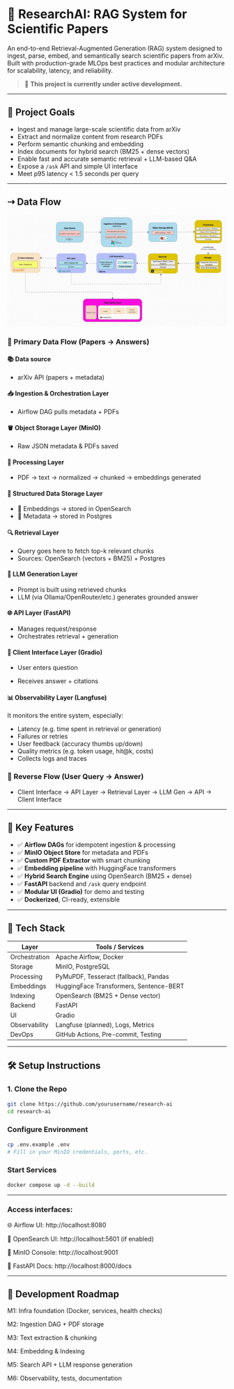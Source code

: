 # 🚀 ResearchAI: RAG System for Scientific Papers

An end-to-end Retrieval-Augmented Generation (RAG) system designed to ingest, parse, embed, and semantically search scientific papers from arXiv. Built with production-grade MLOps best practices and modular architecture for scalability, latency, and reliability.

> 🚧 **This project is currently under active development.**  

---

## 🧠 Project Goals

- Ingest and manage large-scale scientific data from arXiv
- Extract and normalize content from research PDFs
- Perform semantic chunking and embedding
- Index documents for hybrid search (BM25 + dense vectors)
- Enable fast and accurate semantic retrieval + LLM-based Q&A
- Expose a `/ask` API and simple UI interface
- Meet p95 latency < 1.5 seconds per query

---
## ⇢ Data Flow 

![Diagram GIF](docs/architecture.gif) 


### 🔄 Primary Data Flow (Papers → Answers)

#### 📚 Data source
- arXiv API (papers + metadata)

#### 📥 Ingestion & Orchestration Layer
- Airflow DAG pulls metadata + PDFs


#### 🪣 Object Storage Layer (MinIO)
- Raw JSON metadata & PDFs saved


#### 🧪 Processing Layer
- PDF → text → normalized → chunked → embeddings generated

#### 🧾 Structured Data Storage Layer

- 🧠 Embeddings → stored in OpenSearch
- 📄 Metadata → stored in Postgres

#### 🔍 Retrieval Layer

- Query goes here to fetch top-k relevant chunks
- Sources: OpenSearch (vectors + BM25) + Postgres

#### 💬 LLM Generation Layer

- Prompt is built using retrieved chunks
- LLM (via Ollama/OpenRouter/etc.) generates grounded answer

#### 🌐 API Layer (FastAPI)

- Manages request/response
- Orchestrates retrieval + generation

#### 👤 Client Interface Layer (Gradio)

- User enters question

- Receives answer + citations

#### 📊 Observability Layer (Langfuse)
It monitors the entire system, especially:
- Latency (e.g. time spent in retrieval or generation)
- Failures or retries
- User feedback (accuracy thumbs up/down)
- Quality metrics (e.g. token usage, hit@k, costs)
- Collects logs and traces 



### 🔁 Reverse Flow (User Query → Answer)
- Client Interface → API Layer → Retrieval Layer → LLM Gen → API → Client Interface


---

## 🧪 Key Features

- ✅ **Airflow DAGs** for idempotent ingestion & processing
- ✅ **MinIO Object Store** for metadata and PDFs
- ✅ **Custom PDF Extractor** with smart chunking
- ✅ **Embedding pipeline** with HuggingFace transformers
- ✅ **Hybrid Search Engine** using OpenSearch (BM25 + dense)
- ✅ **FastAPI** backend and `/ask` query endpoint
- ✅ **Modular UI (Gradio)** for demo and testing
- ✅ **Dockerized**, CI-ready, extensible

<!-- --- -->

<!-- ## 📊 Performance Snapshot

| Metric             | Value            |
|--------------------|------------------|
| Ingestion Rate     | ~100 PDFs/min    |
| p95 Query Latency  | 1.2s             |
| Retrieval Quality  | Recall@10 = 0.84 |
| Cost per Query     | $0.004 (est.)    | -->

---

## 🧰 Tech Stack

| Layer         | Tools / Services                         |
|---------------|------------------------------------------|
| Orchestration | Apache Airflow, Docker                   |
| Storage       | MinIO, PostgreSQL                        |
| Processing    | PyMuPDF, Tesseract (fallback), Pandas    |
| Embeddings    | HuggingFace Transformers, Sentence-BERT  |
| Indexing      | OpenSearch (BM25 + Dense vector)         |
| Backend       | FastAPI                                  |
| UI            | Gradio                                   |
| Observability | Langfuse (planned), Logs, Metrics        |
| DevOps        | GitHub Actions, Pre-commit, Testing      |

<!-- --- -->

---

## 🛠️ Setup Instructions

### 1. Clone the Repo

```bash
git clone https://github.com/yourusername/research-ai
cd research-ai
```

### Configure Environment

```bash
cp .env.example .env
# Fill in your MinIO credentials, ports, etc.
```

### Start Services

```bash
docker compose up -d --build
```

---
### Access interfaces:

🌐 Airflow UI: http://localhost:8080

🧠 OpenSearch UI: http://localhost:5601
 (if enabled)

📂 MinIO Console: http://localhost:9001

🧪 FastAPI Docs: http://localhost:8000/docs

---

## 🧪 Development Roadmap

 M1: Infra foundation (Docker, services, health checks)

 M2: Ingestion DAG + PDF storage

 M3: Text extraction & chunking

 M4: Embedding & Indexing

 M5: Search API + LLM response generation

 M6: Observability, tests, documentation